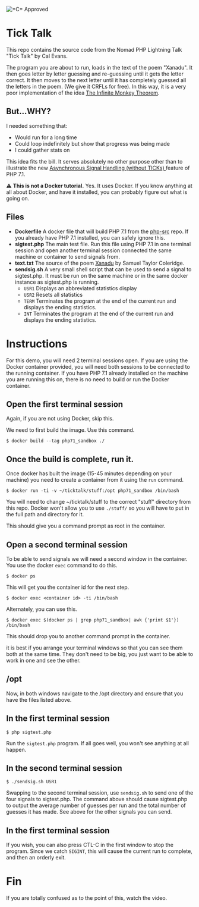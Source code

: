 ![=C= Approved](https://img.shields.io/badge/%3DC%3D-Approved-green.svg?style=plastic)

# Tick Talk
This repo contains the source code from the Nomad PHP Lightning Talk "Tick Talk" by Cal Evans. 

The program you are about to run, loads in the text of the poem "Xanadu". It then goes letter by letter guessing and re-guessing until it gets the letter correct. It then moves to the next letter until it has completely guessed all the letters in the poem. (We give it CRFLs for free). In this way, it is a very poor implementation of the idea [The Infinite Monkey Theorem](https://en.wikipedia.org/wiki/Infinite_monkey_theorem). 

## But...WHY?
I needed something that:

- Would run for a long time
- Could loop indefinitely but show that progress was being made
- I could gather stats on

This idea fits the bill. It serves absolutely no other purpose other than to illustrate the new [Asynchronous Signal Handling (without TICKs)
](https://wiki.php.net/rfc/async_signals) feature of PHP 7.1.


:warning: **This is not a Docker tutorial.** Yes. It uses Docker. If you know anything at all about Docker, and have it installed, you can probably figure out what is going on. 

## Files
- **Dockerfile**
A docker file that will build PHP 7.1 from the [php-src](https://github.com/php/php-src) repo. If you already have PHP 7.1 installed, you can safely ignore this.
- **sigtest.php**
The main test file. Run this file using PHP 7.1 in one terminal session and open another terminal session connected the same machine or container to send signals from.
- **text.txt**
The source of the poem [Xanadu](https://www.poetryfoundation.org/poems-and-poets/poems/detail/43991) by Samuel Taylor Coleridge.
- **sendsig.sh**
A very small shell script that can be used to send a signal to sigtest.php. It must be run on the same machine or in the same docker instance as sigtest.php is running.
  - `USR1` Displays an abbreviated statistics display
  - `USR2` Resets all statistics
  - `TERM` Terminates the program at the end of the current run and displays the ending statistics.
  - `INT`  Terminates the program at the end of the current run and displays the ending statistics.


# Instructions

For this demo, you will need 2 terminal sessions open. If you are using the Docker container provided, you will need both sessions to be connected to the running container. If you have PHP 7.1 already installed on the machine you are running this on, there is no need to build or run the Docker container.

## Open the first terminal session
Again, if you are not using Docker, skip this.


We need to first build the image. Use this command.
```
$ docker build --tag php71_sandbox ./
```

## Once the build is complete, run it.
Once docker has built the image (15-45 minutes depending on your machine) you need to create a container from it using the `run` command.
```
$ docker run -ti -v ~/ticktalk/stuff:/opt php71_sandbox /bin/bash
```
You will need to change ~/ticktalk/stuff to the correct "stuff" directory from this repo. Docker won't allow you to use `./stuff/` so you will have to put in the full path and directory for it.


This should give you a command prompt as root in the container.


## Open a second terminal session
To be able to send signals we will need a second window in the container. You use the docker `exec` command to do this. 

```
$ docker ps
```

This will get you the container id for the next step.
```
$ docker exec <container id> -ti /bin/bash
```

Alternately, you can use this.
```
$ docker exec $(docker ps | grep php71_sandbox| awk {'print $1'}) /bin/bash
```

This should drop you to another command prompt in the container. 

it is best if you arrange your terminal windows so that you can see them both at the same time. They don't need to be big, you just want to be able to work in one and see the other.

## /opt
Now, in both windows navigate to the /opt directory and ensure that you have the files listed above.


## In the first terminal session
```
$ php sigtest.php
```
Run the `sigtest.php` program. If all goes well, you won't see anything at all happen.


## In the second terminal session
```
$ ./sendsig.sh USR1
```

Swapping to the second terminal session, use `sendsig.sh` to send one of the four signals to sigtest.php. The command above should cause sigtest.php to output the average number of guesses per run and the total number of guesses it has made. See above for the other signals you can send.


## In the first terminal session
If you wish, you can also press CTL-C in the first window to stop the program. Since we catch `SIGINT`, this will cause the current run to complete, and then an orderly exit.


# Fin

If you are totally confused as to the point of this, watch the video.
